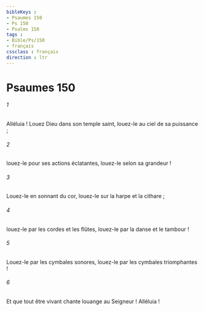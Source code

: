 ```yaml
---
bibleKeys : 
- Psaumes 150
- Ps 150
- Psalms 150
tags : 
- Bible/Ps/150
- français
cssclass : français
direction : ltr
---
```


# Psaumes 150

###### 1
Alléluia ! Louez Dieu dans son temple saint, louez-le au ciel de sa puissance ;
###### 2
louez-le pour ses actions éclatantes, louez-le selon sa grandeur !
###### 3
Louez-le en sonnant du cor, louez-le sur la harpe et la cithare ;
###### 4
louez-le par les cordes et les flûtes, louez-le par la danse et le tambour !
###### 5
Louez-le par les cymbales sonores, louez-le par les cymbales triomphantes !
###### 6
Et que tout être vivant chante louange au Seigneur ! Alléluia !
